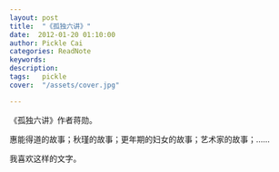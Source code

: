 ```yaml
---
layout: post  
title:  "《孤独六讲》"
date:  2012-01-20 01:10:00
author: Pickle Cai  
categories: ReadNote  
keywords: 
description:   
tags:	pickle   
cover:  "/assets/cover.jpg"  

---
```


 《孤独六讲》作者蒋勋。

惠能得道的故事；秋瑾的故事；更年期的妇女的故事；艺术家的故事；……

我喜欢这样的文字。		

		    


